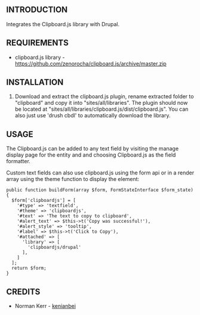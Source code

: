 INTRODUCTION
------------
Integrates the Clipboard.js library with Drupal.

REQUIREMENTS
------------
 * clipboard.js library - https://github.com/zenorocha/clipboard.js/archive/master.zip

INSTALLATION
------------
1. Download and extract the clipboard.js plugin, rename extracted folder to
   "clipboard" and copy it into "sites/all/libraries". The plugin should
   now be located at "sites/all/libraries/clipboard.js/dist/clipboard.js". You can
   also just use 'drush cbdl' to automatically download the library.

USAGE
-----
The Clipboard.js can be added to any text field by visiting the manage display
page for the entity and and choosing Clipboard.js as the field formatter.

Custom text fields can also use clipboard.js using the form api or in a render
array using the theme function to display the element:

    public function buildForm(array $form, FormStateInterface $form_state) {
      $form['clipboardjs'] = [
        '#type' => 'textfield',
        '#theme' => 'clipboardjs',
        '#text' => 'The text to copy to clipboard',
        '#alert_text' => $this->t('Copy was successful!'),
        '#alert_style' => 'tooltip',
        '#label' => $this->t('Click to Copy'),
        '#attached' => [
          'library' => [
            'clipboardjs/drupal'
          ],
        ]
      ];
      return $form;
    }


CREDITS
-------
* Norman Kerr - [kenianbei](https://drupal.org/user/778980)
